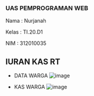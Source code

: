 ### UAS PEMPROGRAMAN WEB

Nama : Nurjanah

Kelas : TI.20.D1

NIM : 312010035

## IURAN KAS RT

* DATA WARGA
![image](https://user-images.githubusercontent.com/101665497/178943138-aebe9702-226c-499c-96cc-5cc6bf5dca8b.png)

* KAS WARGA
![image](https://user-images.githubusercontent.com/101665497/178944815-e0d0f2ef-3469-45eb-8c78-b721e8fa35e1.png)






